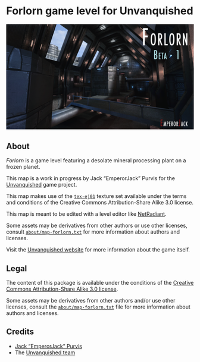Forlorn game level for Unvanquished
===================================

![Forlorn levelshot](meta/forlorn/forlorn.png)


About
-----

_Forlorn_ is a game level featuring a desolate mineral processing plant on a frozen planet.

This map is a work in progress by Jack “EmperorJack” Purvis for the [Unvanquished](https://unvanquished.net) game project.

This map makes use of the [`tex-ej01`](https://github.com/UnvanquishedAssets/tex-ej01_src.dpkdir) texture set available under the terms and conditions of the Creative Commons Attribution-Share Alike 3.0 license.

This map is meant to be edited with a level editor like [NetRadiant](https://netradiant.gitlab.io/).

Some assets may be derivatives from other authors or use other licenses, consult [`about/map-forlorn.txt`](about/map-forlorn.txt) for more information about authors and licenses.

Visit the [Unvanquished website](https://unvanquished.net) for more information about the game itself.


Legal
-----

The content of this package is available under the conditions of the [Creative Commons Attribution-Share Alike 3.0 license](https://creativecommons.org/licenses/by-sa/3.0/).

Some assets may be derivatives from other authors and/or use other licenses, consult the [`about/map-forlorn.txt`](about/map-forlorn.txt) file  for more information about authors and licenses.


Credits
-------

- [Jack “EmperorJack” Purvis](https://www.behance.net/jackpurvis)
- The [Unvanquished team](https://unvanquished.net/about)
